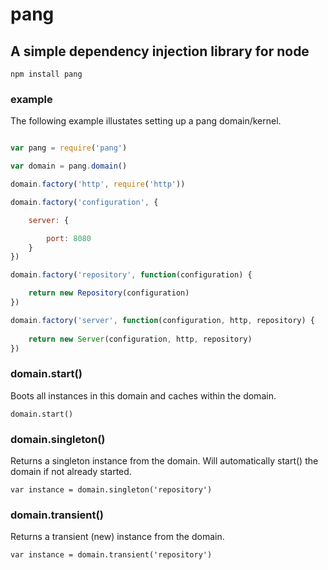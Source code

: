 # pang

## A simple dependency injection library for node

	npm install pang

### example

The following example illustates setting up a pang domain/kernel. 

```javascript

var pang = require('pang')

var domain = pang.domain()

domain.factory('http', require('http'))

domain.factory('configuration', {

	server: {

		port: 8080
	}
})

domain.factory('repository', function(configuration) {

	return new Repository(configuration)
})

domain.factory('server', function(configuration, http, repository) {
	
	return new Server(configuration, http, repository)
})
```
### domain.start()

Boots all instances in this domain and caches within the domain.

	domain.start()

### domain.singleton()

Returns a singleton instance from the domain. Will automatically start() the domain if not already started.

	var instance = domain.singleton('repository')

### domain.transient()

Returns a transient (new) instance from the domain.

	var instance = domain.transient('repository')
